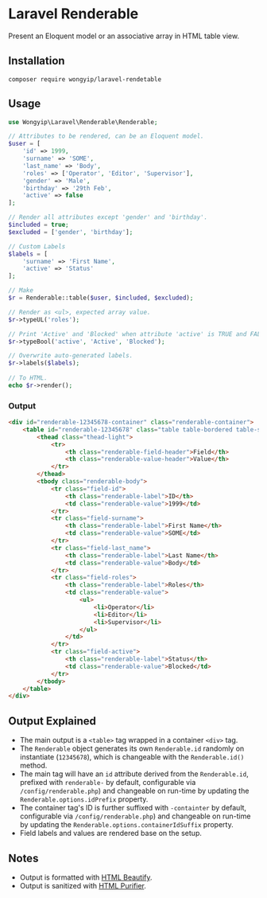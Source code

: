 # Laravel Renderable
Present an Eloquent model or an associative array in HTML table view.

## Installation
```
composer require wongyip/laravel-rendetable
```

## Usage
```php
use Wongyip\Laravel\Renderable\Renderable;

// Attributes to be rendered, can be an Eloquent model.
$user = [
    'id' => 1999,
    'surname' => 'SOME',
    'last_name' => 'Body',
    'roles' => ['Operator', 'Editor', 'Supervisor'],
    'gender' => 'Male',
    'birthday' => '29th Feb',
    'active' => false
];

// Render all attributes except 'gender' and 'birthday'.
$included = true;
$excluded = ['gender', 'birthday'];

// Custom Labels
$labels = [
    'surname' => 'First Name',
    'active' => 'Status'
];

// Make
$r = Renderable::table($user, $included, $excluded);

// Render as <ul>, expected array value.
$r->typeUL('roles');

// Print 'Active' and 'Blocked' when attribute 'active' is TRUE and FALSE respectively.
$r->typeBool('active', 'Active', 'Blocked');

// Overwrite auto-generated labels.
$r->labels($labels);
    
// To HTML.
echo $r->render();
```

### Output
```html
<div id="renderable-12345678-container" class="renderable-container">
    <table id="renderable-12345678" class="table table-bordered table-strip renderable-table">
        <thead class="thead-light">
            <tr>
                <th class="renderable-field-header">Field</th>
                <th class="renderable-value-header">Value</th>
            </tr>
        </thead>
        <tbody class="renderable-body">
            <tr class="field-id">
                <th class="renderable-label">ID</th>
                <td class="renderable-value">1999</td>
            </tr>
            <tr class="field-surname">
                <th class="renderable-label">First Name</th>
                <td class="renderable-value">SOME</td>
            </tr>
            <tr class="field-last_name">
                <th class="renderable-label">Last Name</th>
                <td class="renderable-value">Body</td>
            </tr>
            <tr class="field-roles">
                <th class="renderable-label">Roles</th>
                <td class="renderable-value">
                    <ul>
                        <li>Operator</li>
                        <li>Editor</li>
                        <li>Supervisor</li>
                    </ul>
                </td>
            </tr>
            <tr class="field-active">
                <th class="renderable-label">Status</th>
                <td class="renderable-value">Blocked</td>
            </tr>
        </tbody>
    </table>
</div>
```

## Output Explained
- The main output is a `<table>` tag wrapped in a container `<div>` tag.
- The `Renderable` object generates its own `Renderable.id` randomly on instantiate (`12345678`), which is changeable with the `Renderable.id()` method.
- The main tag will have an `id` attribute derived from the `Renderable.id`, prefixed with `renderable-` by default, configurable via `/config/renderable.php`) and changeable on run-time by updating the `Renderable.options.idPrefix` property.
- The container tag's ID is further suffixed with `-containter` by default, configurable via `/config/renderable.php`) and changeable on run-time by updating the `Renderable.options.containerIdSuffix` property.
- Field labels and values are rendered base on the setup. 

## Notes
- Output is formatted with [HTML Beautify](https://github.com/wongyip/html-beautify).
- Output is sanitized with [HTML Purifier](https://github.com/ezyang/htmlpurifier).
